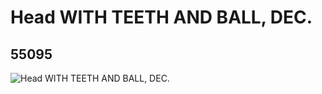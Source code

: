 # Head WITH TEETH AND BALL, DEC.
## 55095
![Head WITH TEETH AND BALL, DEC.](https://lc-www-live-s.legocdn.com/media/bricks/5/2/4290480.jpg)